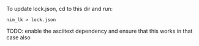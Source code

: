 To update lock.json, cd to this dir and run:
```
nim_lk > lock.json
````

TODO: enable the asciitext dependency and ensure that this works in that case also
